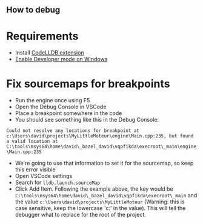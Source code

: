## How to debug

# Requirements

* Install [CodeLLDB extension](https://marketplace.visualstudio.com/items?itemName=vadimcn.vscode-lldb)
* [Enable Developer mode on Windows](https://learn.microsoft.com/en-us/gaming/game-bar/guide/developer-mode)

# Fix sourcemaps for breakpoints

* Run the engine once using F5
* Open the Debug Console in VSCode
* Place a breakpoint somewhere in the code
* You should see something like this in the Debug Console:

`Could not resolve any locations for breakpoint at c:\Users\david\projects\MyLittleMoteur\engine\Main.cpp:235, but found a valid location at C:\tools\msys64\home\david\_bazel_david\vqpfikda\execroot\_main\engine\Main.cpp:235`

* We're going to use that information to set it for the sourcemap, so keep this error visible
* Open VSCode settings
* Search for `lldb.launch.sourceMap`
* Click Add Item. Following the example above, the key would be `C:\tools\msys64\home\david\_bazel_david\vqpfikda\execroot\_main` and the value `c:\Users\david\projects\MyLittleMoteur` (Warning: this is case sensitive, keep the lowercase 'c:\' in the value). This will tell the debugger what to replace for the root of the project.
